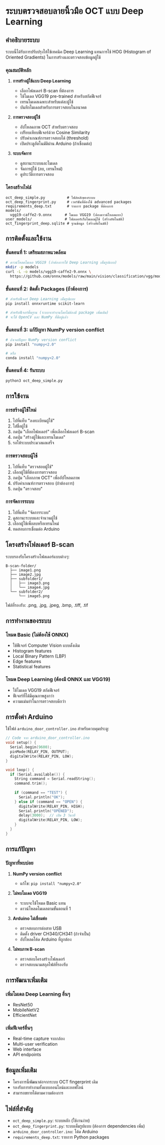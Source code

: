 # ระบบตรวจสอบลายนิ้วมือ OCT แบบ Deep Learning

## คำอธิบายระบบ

ระบบนี้ได้รับการปรับปรุงให้ใช้เทคนิค Deep Learning แทนการใช้ HOG (Histogram of Oriented Gradients) ในการสร้างและตรวจสอบข้อมูลผู้ใช้

### คุณสมบัติหลัก

1. **การสร้างผู้ใช้แบบ Deep Learning**
   - เลือกโฟลเดอร์ B-scan ที่ต้องการ
   - ใช้โมเดล VGG19 pre-trained สำหรับสกัดฟีเจอร์
   - เทรนโมเดลเฉพาะสำหรับแต่ละผู้ใช้
   - บันทึกโมเดลสำหรับการตรวจสอบในอนาคต

2. **การตรวจสอบผู้ใช้**
   - อัปโหลดภาพ OCT สำหรับตรวจสอบ
   - เปรียบเทียบฟีเจอร์ด้วย Cosine Similarity
   - ปรับค่าเกณฑ์การตรวจสอบได้ (threshold)
   - เปิดประตูอัตโนมัติผ่าน Arduino (ถ้าเชื่อมต่อ)

3. **ระบบจัดการ**
   - ดูสถานะระบบและโมเดล
   - จัดการผู้ใช้ (ลบ, เทรนใหม่)
   - ดูประวัติการตรวจสอบ

### โครงสร้างไฟล์

```
oct_deep_simple.py          # ไฟล์หลักของระบบ
oct_deep_fingerprint.py     # เวอร์ชันที่ต้องใช้ advanced packages
requirements_deep.txt       # รายการ package ที่ต้องการ
models/
  vgg19-caffe2-9.onnx      # โมเดล VGG19 (ต้องดาวน์โหลดแยก)
user_models/               # โฟลเดอร์เก็บโมเดลผู้ใช้ (สร้างอัตโนมัติ)
oct_fingerprint_deep.sqlite # ฐานข้อมูล (สร้างอัตโนมัติ)
```

## การติดตั้งและใช้งาน

### ขั้นตอนที่ 1: เตรียมสภาพแวดล้อม

```bash
# ดาวน์โหลดโมเดล VGG19 (ถ้าต้องการใช้ Deep Learning เต็มรูปแบบ)
mkdir -p models
curl -L -o models/vgg19-caffe2-9.onnx \
  https://github.com/onnx/models/raw/main/vision/classification/vgg/model/vgg19-caffe2-9.onnx
```

### ขั้นตอนที่ 2: ติดตั้ง Packages (ถ้าต้องการ)

```bash
# สำหรับฟีเจอร์ Deep Learning เต็มรูปแบบ
pip install onnxruntime scikit-learn

# สำหรับฟีเจอร์พื้นฐาน (ระบบจะทำงานโดยไม่ต้องมี package เพิ่มเติม)
# จะใช้ OpenCV และ NumPy ที่มีอยู่แล้ว
```

### ขั้นตอนที่ 3: แก้ปัญหา NumPy version conflict

```bash
# ถ้าเจอปัญหา NumPy version conflict
pip install "numpy<2.0"

# หรือ
conda install "numpy<2.0"
```

### ขั้นตอนที่ 4: รันระบบ

```bash
python3 oct_deep_simple.py
```

## การใช้งาน

### การสร้างผู้ใช้ใหม่

1. ไปที่แท็บ "ลงทะเบียนผู้ใช้"
2. ใส่ชื่อผู้ใช้
3. กดปุ่ม "เลือกโฟลเดอร์" เพื่อเลือกโฟลเดอร์ B-scan
4. กดปุ่ม "สร้างผู้ใช้และเทรนโมเดล"
5. รอให้ระบบประมวลผลเสร็จ

### การตรวจสอบผู้ใช้

1. ไปที่แท็บ "ตรวจสอบผู้ใช้"
2. เลือกผู้ใช้ที่ต้องการตรวจสอบ
3. กดปุ่ม "เลือกภาพ OCT" เพื่ออัปโหลดภาพ
4. ปรับค่าเกณฑ์การตรวจสอบ (ถ้าต้องการ)
5. กดปุ่ม "ตรวจสอบ"

### การจัดการระบบ

1. ไปที่แท็บ "จัดการระบบ"
2. ดูสถานะระบบและจำนวนผู้ใช้
3. เลือกผู้ใช้เพื่อลบหรือเทรนใหม่
4. ทดสอบการเชื่อมต่อ Arduino

## โครงสร้างโฟลเดอร์ B-scan

ระบบรองรับโครงสร้างโฟลเดอร์แบบต่างๆ:

```
B-scan-folder/
  ├── image1.png
  ├── image2.jpg
  ├── subfolder1/
  │   ├── image3.png
  │   └── image4.jpg
  └── subfolder2/
      └── image5.png
```

ไฟล์ที่รองรับ: .png, .jpg, .jpeg, .bmp, .tiff, .tif

## การทำงานของระบบ

### โหมด Basic (ไม่ต้องใช้ ONNX)
- ใช้ฟีเจอร์ Computer Vision แบบดั้งเดิม
- Histogram features
- Local Binary Pattern (LBP)
- Edge features
- Statistical features

### โหมด Deep Learning (ต้องมี ONNX และ VGG19)
- ใช้โมเดล VGG19 สกัดฟีเจอร์
- ฟีเจอร์ที่ได้มีคุณภาพสูงกว่า
- ความแม่นยำในการตรวจสอบดีกว่า

## การตั้งค่า Arduino

ใช้ไฟล์ `arduino_door_controller.ino` สำหรับควบคุมประตู:

```cpp
// Code จาก arduino_door_controller.ino
void setup() {
  Serial.begin(9600);
  pinMode(RELAY_PIN, OUTPUT);
  digitalWrite(RELAY_PIN, LOW);
}

void loop() {
  if (Serial.available()) {
    String command = Serial.readString();
    command.trim();
    
    if (command == "TEST") {
      Serial.println("OK");
    } else if (command == "OPEN") {
      digitalWrite(RELAY_PIN, HIGH);
      Serial.println("OPENED");
      delay(3000);  // เปิด 3 วินาที
      digitalWrite(RELAY_PIN, LOW);
    }
  }
}
```

## การแก้ปัญหา

### ปัญหาที่พบบ่อย

1. **NumPy version conflict**
   - แก้ไข: `pip install "numpy<2.0"`

2. **ไม่พบโมเดล VGG19**
   - ระบบจะใช้โหมด Basic แทน
   - ดาวน์โหลดโมเดลตามขั้นตอนที่ 1

3. **Arduino ไม่เชื่อมต่อ**
   - ตรวจสอบการต่อสาย USB
   - ติดตั้ง driver CH340/CH341 (ถ้าจำเป็น)
   - อัปโหลดโค้ด Arduino ที่ถูกต้อง

4. **ไม่พบภาพ B-scan**
   - ตรวจสอบโครงสร้างโฟลเดอร์
   - ตรวจสอบนามสกุลไฟล์ที่รองรับ

## การพัฒนาเพิ่มเติม

### เพิ่มโมเดล Deep Learning อื่นๆ
- ResNet50
- MobileNetV2
- EfficientNet

### เพิ่มฟีเจอร์อื่นๆ
- Real-time capture จากกล้อง
- Multi-user verification
- Web interface
- API endpoints

## ข้อมูลเพิ่มเติม

- โครงการนี้พัฒนาต่อจากระบบ OCT fingerprint เดิม
- รองรับการทำงานทั้งแบบออนไลน์และออฟไลน์
- สามารถขยายได้ตามความต้องการ

## ไฟล์ที่สำคัญ

- `oct_deep_simple.py`: ระบบหลัก (ใช้งานง่าย)
- `oct_deep_fingerprint.py`: ระบบเต็มรูปแบบ (ต้องการ dependencies เพิ่ม)
- `arduino_door_controller.ino`: โค้ด Arduino
- `requirements_deep.txt`: รายการ Python packages
